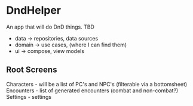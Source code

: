 # DndHelper
An app that will do DnD things. TBD

- data -> repositories, data sources
- domain -> use cases, (where I can find them)
- ui -> compose, view models

## Root Screens
Characters - will be a list of PC's and NPC's (filterable via a bottomsheet)
Encounters - list of generated encounters (combat and non-combat?)
Settings - settings